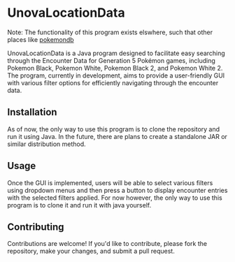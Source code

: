 # UnovaLocationData

Note: The functionality of this program exists elswhere, such that other places like [pokemondb](https://pokemondb.net/location#tab=loc-unova)

UnovaLocationData is a Java program designed to facilitate easy searching through the Encounter Data for Generation 5 Pokémon games, including Pokemon Black, Pokemon White, Pokemon Black 2, and Pokemon White 2. The program, currently in development, aims to provide a user-friendly GUI with various filter options for efficiently navigating through the encounter data.

## Installation

As of now, the only way to use this program is to clone the repository and run it using Java. In the future, there are plans to create a standalone JAR or similar distribution method.

## Usage

Once the GUI is implemented, users will be able to select various filters using dropdown menus and then press a button to display encounter entries with the selected filters applied. For now however, the only way to use this program is to clone it and run it with java yourself.

## Contributing

Contributions are welcome! If you'd like to contribute, please fork the repository, make your changes, and submit a pull request.
